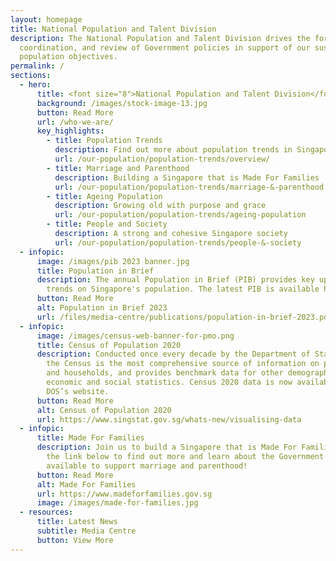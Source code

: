 ```yaml
---
layout: homepage
title: National Population and Talent Division
description: The National Population and Talent Division drives the formulation,
  coordination, and review of Government policies in support of our sustainable
  population objectives.
permalink: /
sections:
  - hero:
      title: <font size="8">National Population and Talent Division</font>
      background: /images/stock-image-13.jpg
      button: Read More
      url: /who-we-are/
      key_highlights:
        - title: Population Trends
          description: Find out more about population trends in Singapore!
          url: /our-population/population-trends/overview/
        - title: Marriage and Parenthood
          description: Building a Singapore that is Made For Families
          url: /our-population/population-trends/marriage-&-parenthood
        - title: Ageing Population
          description: Growing old with purpose and grace
          url: /our-population/population-trends/ageing-population
        - title: People and Society
          description: A strong and cohesive Singapore society
          url: /our-population/population-trends/people-&-society
  - infopic:
      image: /images/pib 2023 banner.jpg
      title: Population in Brief
      description: The annual Population in Brief (PIB) provides key updates and
        trends on Singapore's population. The latest PIB is available here.
      button: Read More
      alt: Population in Brief 2023
      url: /files/media-centre/publications/population-in-brief-2023.pdf
  - infopic:
      image: /images/census-web-banner-for-pmo.png
      title: Census of Population 2020
      description: Conducted once every decade by the Department of Statistics (DOS),
        the Census is the most comprehensive source of information on population
        and households, and provides benchmark data for other demographic,
        economic and social statistics. Census 2020 data is now available on
        DOS’s website.
      button: Read More
      alt: Census of Population 2020
      url: https://www.singstat.gov.sg/whats-new/visualising-data
  - infopic:
      title: Made For Families
      description: Join us to build a Singapore that is Made For Families. Click on
        the link below to find out more and learn about the Government schemes
        available to support marriage and parenthood!
      button: Read More
      alt: Made For Families
      url: https://www.madeforfamilies.gov.sg
      image: /images/made-for-families.jpg
  - resources:
      title: Latest News
      subtitle: Media Centre
      button: View More
---
```

